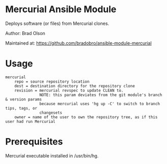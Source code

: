 Mercurial Ansible Module
========================

Deploys software (or files) from Mercurial clones.

Author: Brad Olson

Maintained at: https://github.com/bradobro/ansible-module-mercurial

Usage
=====

```
mercurial
    repo = source repository location
    dest = destination directory for the repository clone
    revision = mercurial revspec to update CLEAN to. 
               NOTE: this param deviates from the git module's branch & version params
               because mercurial uses 'hg up -C' to switch to branch tips, tags, or
               changesets
    owner = name of the user to own the repository tree, as if this user had run Mercurial
```

Prerequisites
=============

Mercurial executable installed in /usr/bin/hg.


